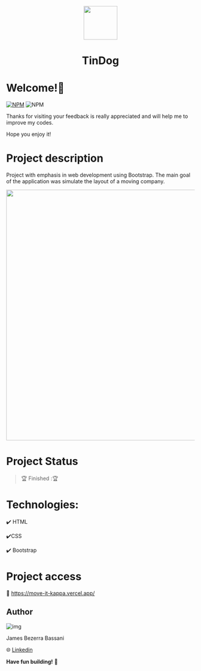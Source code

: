 
 
  <p align=center>
    <image width="90" heigth="90" src='https://github.com/Jheimys/MoveIT/assets/80724830/a70ab01c-0dde-48d1-9b24-800cba7232c5'>
  </p>
  
  <h1  align=center>  TinDog </h1>

# Welcome!👋

[![NPM](https://img.shields.io/npm/l/react)](https://github.com/Jheimys/Electronic_battery/blob/master/LICENCE)
![NPM](https://img.shields.io/website?url=https%3A%2F%2Fgithub.com%2FJheimys%2FOrgano_II%2Fedit%2Fmaster%2FREADME.m)

Thanks for visiting your feedback is really appreciated and will help me to improve my codes. 

Hope you enjoy it!


# Project description
Project with emphasis in web development using Bootstrap. The main goal of the application was simulate the layout of a moving company. 

  <p align=center>
    <image width="670" heigth="570" src='https://github.com/Jheimys/assets/blob/master/move%20it.png'>
  </p>

# Project Status

> :trophy: Finished ::trophy:

# Technologies:

:heavy_check_mark: HTML

:heavy_check_mark:CSS

:heavy_check_mark: Bootstrap

# Project access

:link: https://move-it-kappa.vercel.app/

## Author

![img](https://github.com/Jheimys.png?size=100)

James Bezerra Bassani

:globe_with_meridians: [Linkedin](https://www.linkedin.com/in/jheimys/)

**Have fun building!** 🚀
